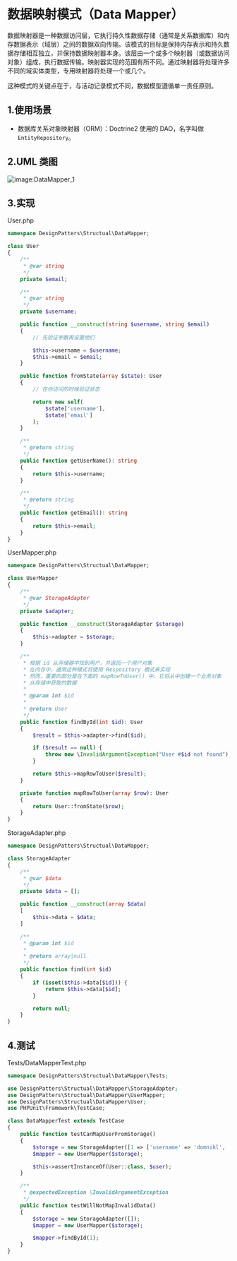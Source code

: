 # 数据映射模式（Data Mapper）

数据映射器是一种数据访问层，它执行持久性数据存储（通常是关系数据库）和内存数据表示（域层）之间的数据双向传输。该模式的目标是保持内存表示和持久数据存储相互独立，并保持数据映射器本身。该层由一个或多个映射器（或数据访问对象）组成，执行数据传输。映射器实现的范围有所不同。通过映射器将处理许多不同的域实体类型，专用映射器将处理一个或几个。

这种模式的关键点在于，与活动记录模式不同，数据模型遵循单一责任原则。

## 1.使用场景

+ 数据库关系对象映射器（ORM）：Doctrine2 使用的 DAO，名字叫做 `EntityRepository`。

## 2.UML 类图

![image:DataMapper_1](https://github.com/TomatoZ7/notes-of-tz/blob/master/Programming/DesignPatterns/images/DataMapper_1.jpg)

## 3.实现

User.php

```php
namespace DesignPatters\Structual\DataMapper;

class User
{
    /**
     * @var string
     */
    private $email;

    /**
     * @var string
     */
    private $username;

    public function __construct(string $username, string $email)
    {
        // 先验证参数再设置他们

        $this->username = $username;
        $this->email = $email;
    }

    public function fromState(array $state): User
    {
        // 在你访问的时候验证状态

        return new self(
            $state['username'],
            $state['email']
        );
    }

    /**
     * @return string
     */
    public function getUserName(): string
    {
        return $this->username;
    }

    /**
     * @return string
     */
    public function getEmail(): string
    {
        return $this->email;
    }
}
```

UserMapper.php

```php
namespace DesignPatters\Structual\DataMapper;

class UserMapper
{
    /**
     * @var StorageAdapter 
     */
    private $adapter;

    public function __construct(StorageAdapter $storage)
    {
        $this->adapter = $storage;
    }

    /**
     * 根据 id 从存储器中找到用户，并返回一个用户对象
     * 在内存中，通常这种模式将使用 Respository 模式来实现
     * 然而，重要的部分是在下面的 mapRowToUser() 中，它将从中创建一个业务对象
     * 从存储中获取的数据
     * 
     * @param int $id
     * 
     * @return User
     */
    public function findById(int $id): User
    {
        $result = $this->adapter->find($id);

        if ($result == null) {
            throw new \InvalidArgumentException("User #$id not found");
        }

        return $this->mapRowToUser($result);
    }

    private function mapRowToUser(array $row): User
    {
        return User::fromState($row);
    }
}
```

StorageAdapter.php

```php
namespace DesignPatters\Structual\DataMapper;

class StorageAdapter
{
    /**
     * @var $data
     */
    private $data = [];

    public function __construct(array $data) 
    [
        $this->data = $data;
    ]

    /**
     * @param int $id
     * 
     * @return array|null
     */
    public function find(int $id)
    {
        if (isset($this->data[$id])) {
            return $this->data[$id];
        }

        return null;
    }
}
```

## 4.测试

Tests/DataMapperTest.php

```php
namespace DesignPatters\Structual\DataMapper\Tests;

use DesignPatters\Structual\DataMapper\StorageAdapter;
use DesignPatters\Structual\DataMapper\UserMapper;
use DesignPatters\Structual\DataMapper\User;
use PHPUnit\Framework\TestCase;

class DataMapperTest extends TestCase
{
    public function testCanMapUserFromStorage()
    {
        $storage = new StorageAdapter([1 => ['username' => 'domnikl', 'email' => 'liebler.dominik@gmail.com']]);
        $mapper = new UserMapper($storage);

        $this->assertInstanceOf(User::class, $user);
    }

    /**
     * @expectedException \InvalidArgumentException
     */
    public function testWillNotMapInvalidData()
    {
        $storage = new StorageAdapter([]);
        $mapper = new UserMapper($storage);

        $mapper->findById(1);
    }
}
```